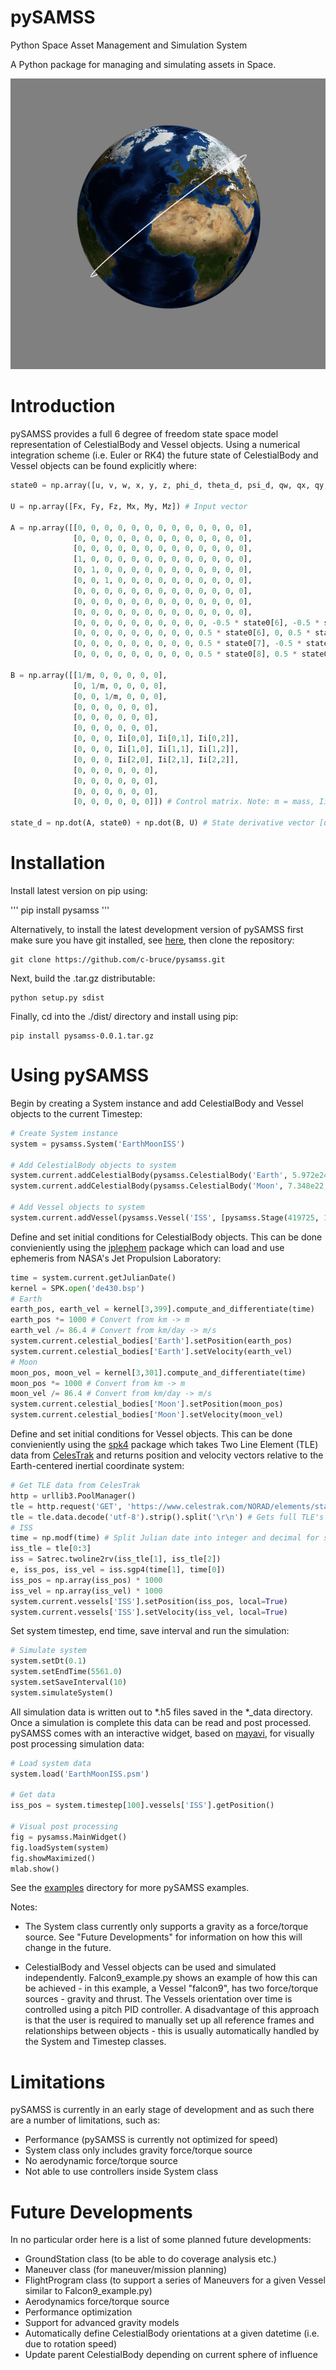# pySAMSS

Python Space Asset Management and Simulation System

A Python package for managing and simulating assets in Space.

![alt text](https://github.com/c-bruce/pysamss/blob/master/examples/ISS_example.png "pySAMSS - ISS Example")

# Introduction

pySAMSS provides a full 6 degree of freedom state space model representation of CelestialBody and Vessel objects. Using a numerical integration scheme (i.e. Euler or RK4) the future state of CelestialBody and Vessel objects can be found explicitly where:

```python
state0 = np.array([u, v, w, x, y, z, phi_d, theta_d, psi_d, qw, qx, qy, qz]) # State vector

U = np.array([Fx, Fy, Fz, Mx, My, Mz]) # Input vector

A = np.array([[0, 0, 0, 0, 0, 0, 0, 0, 0, 0, 0, 0, 0],
              [0, 0, 0, 0, 0, 0, 0, 0, 0, 0, 0, 0, 0],
              [0, 0, 0, 0, 0, 0, 0, 0, 0, 0, 0, 0, 0],
              [1, 0, 0, 0, 0, 0, 0, 0, 0, 0, 0, 0, 0],
              [0, 1, 0, 0, 0, 0, 0, 0, 0, 0, 0, 0, 0],
              [0, 0, 1, 0, 0, 0, 0, 0, 0, 0, 0, 0, 0],
              [0, 0, 0, 0, 0, 0, 0, 0, 0, 0, 0, 0, 0],
              [0, 0, 0, 0, 0, 0, 0, 0, 0, 0, 0, 0, 0],
              [0, 0, 0, 0, 0, 0, 0, 0, 0, 0, 0, 0, 0],
              [0, 0, 0, 0, 0, 0, 0, 0, 0, 0, -0.5 * state0[6], -0.5 * state0[7], -0.5 * state0[8]],
              [0, 0, 0, 0, 0, 0, 0, 0, 0, 0.5 * state0[6], 0, 0.5 * state0[8], -0.5 * state0[7]],
              [0, 0, 0, 0, 0, 0, 0, 0, 0, 0.5 * state0[7], -0.5 * state0[8], 0, 0.5 * state0[6]],
              [0, 0, 0, 0, 0, 0, 0, 0, 0, 0.5 * state0[8], 0.5 * state0[7], -0.5 * state0[6], 0]]) # System matrix

B = np.array([[1/m, 0, 0, 0, 0, 0],
              [0, 1/m, 0, 0, 0, 0],
              [0, 0, 1/m, 0, 0, 0],
              [0, 0, 0, 0, 0, 0],
              [0, 0, 0, 0, 0, 0],
              [0, 0, 0, 0, 0, 0],
              [0, 0, 0, Ii[0,0], Ii[0,1], Ii[0,2]],
              [0, 0, 0, Ii[1,0], Ii[1,1], Ii[1,2]],
              [0, 0, 0, Ii[2,0], Ii[2,1], Ii[2,2]],
              [0, 0, 0, 0, 0, 0],
              [0, 0, 0, 0, 0, 0],
              [0, 0, 0, 0, 0, 0],
              [0, 0, 0, 0, 0, 0]]) # Control matrix. Note: m = mass, Ii = inverse inertia matrix

state_d = np.dot(A, state0) + np.dot(B, U) # State derivative vector [u_d, v_d, w_d, x_d, y_d, z_d, phi_dd, theta_dd, psi_dd, qw_d, qx_d, qy_d, qz_d]
```

# Installation

Install latest version on pip using:

'''
pip install pysamss
'''

Alternatively, to install the latest development version of pySAMSS first make sure you have git installed, see [here](https://git-scm.com/downloads), then clone the repository:

```
git clone https://github.com/c-bruce/pysamss.git
```

Next, build the .tar.gz distributable:

```
python setup.py sdist
```

Finally, cd into the ./dist/ directory and install using pip:

```
pip install pysamss-0.0.1.tar.gz
```

# Using pySAMSS

Begin by creating a System instance and add CelestialBody and Vessel objects to the current Timestep:

```python
# Create System instance
system = pysamss.System('EarthMoonISS')

# Add CelestialBody objects to system
system.current.addCelestialBody(pysamss.CelestialBody('Earth', 5.972e24, 6.371e6))
system.current.addCelestialBody(pysamss.CelestialBody('Moon', 7.348e22, 1.737e6, parent_name='Earth'))

# Add Vessel objects to system
system.current.addVessel(pysamss.Vessel('ISS', [pysamss.Stage(419725, 1, 10, np.array([0, 0, 0]))], parent_name='Earth'))
```

Define and set initial conditions for CelestialBody objects. This can be done convieniently using the [jplephem](https://pypi.org/project/jplephem/) package which can load and use ephemeris from NASA's Jet Propulsion Laboratory:

```python
time = system.current.getJulianDate()
kernel = SPK.open('de430.bsp')
# Earth
earth_pos, earth_vel = kernel[3,399].compute_and_differentiate(time)
earth_pos *= 1000 # Convert from km -> m
earth_vel /= 86.4 # Convert from km/day -> m/s
system.current.celestial_bodies['Earth'].setPosition(earth_pos)
system.current.celestial_bodies['Earth'].setVelocity(earth_vel)
# Moon
moon_pos, moon_vel = kernel[3,301].compute_and_differentiate(time)
moon_pos *= 1000 # Convert from km -> m
moon_vel /= 86.4 # Convert from km/day -> m/s
system.current.celestial_bodies['Moon'].setPosition(moon_pos)
system.current.celestial_bodies['Moon'].setVelocity(moon_vel)
```

Define and set initial conditions for Vessel objects. This can be done convieniently using the [spk4](https://pypi.org/project/sgp4/) package which takes Two Line Element (TLE) data from [CelesTrak](http://celestrak.com/) and returns position and velocity vectors relative to the Earth-centered inertial coordinate system:

```python
# Get TLE data from CelesTrak
http = urllib3.PoolManager()
tle = http.request('GET', 'https://www.celestrak.com/NORAD/elements/stations.txt')
tle = tle.data.decode('utf-8').strip().split('\r\n') # Gets full TLE's for constelation into a list
# ISS
time = np.modf(time) # Split Julian date into integer and decimal for spg4 library
iss_tle = tle[0:3]
iss = Satrec.twoline2rv(iss_tle[1], iss_tle[2])
e, iss_pos, iss_vel = iss.sgp4(time[1], time[0])
iss_pos = np.array(iss_pos) * 1000
iss_vel = np.array(iss_vel) * 1000
system.current.vessels['ISS'].setPosition(iss_pos, local=True)
system.current.vessels['ISS'].setVelocity(iss_vel, local=True)
```

Set system timestep, end time, save interval and run the simulation:

```python
# Simulate system
system.setDt(0.1)
system.setEndTime(5561.0)
system.setSaveInterval(10)
system.simulateSystem()
```

All simulation data is written out to *.h5 files saved in the *_data directory. Once a simulation is complete this data can be read and post processed. pySAMSS comes with an interactive widget, based on [mayavi](https://docs.enthought.com/mayavi/mayavi/), for visually post processing simulation data:

```python
# Load system data
system.load('EarthMoonISS.psm')

# Get data
iss_pos = system.timestep[100].vessels['ISS'].getPosition()

# Visual post processing
fig = pysamss.MainWidget()
fig.loadSystem(system)
fig.showMaximized()
mlab.show()
```

See the [examples](https://github.com/c-bruce/pysamss/tree/master/examples) directory for more pySAMSS examples. 

Notes:

- The System class currently only supports a gravity as a force/torque source. See "Future Developments" for information on how this will change in the future.

- CelestialBody and Vessel objects can be used and simulated independently. Falcon9_example.py shows an example of how this can be achieved - in this example, a Vessel "falcon9", has two force/torque sources - gravity and thrust. The Vessels orientation over time is controlled using a pitch PID controller. A disadvantage of this approach is that the user is required to manually set up all reference frames and relationships between objects - this is usually automatically handled by the System and Timestep classes.

# Limitations

pySAMSS is currently in an early stage of development and as such there are a number of limitations, such as:

- Performance (pySAMSS is currently not optimized for speed)
- System class only includes gravity force/torque source
- No aerodynamic force/torque source
- Not able to use controllers inside System class

# Future Developments

In no particular order here is a list of some planned future developments:

- GroundStation class (to be able to do coverage analysis etc.)
- Maneuver class (for maneuver/mission planning)
- FlightProgram class (to support a series of Maneuvers for a given Vessel similar to Falcon9_example.py)
- Aerodynamics force/torque source
- Performance optimization
- Support for advanced gravity models
- Automatically define CelestialBody orientations at a given datetime (i.e. due to rotation speed)
- Update parent CelestialBody depending on current sphere of influence